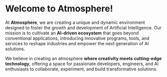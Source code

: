 # Welcome to Atmosphere!

At **Atmosphere**, we are creating a unique and dynamic environment designed to foster the growth and development of Artificial Intelligence. Our mission is to cultivate an **AI-driven ecosystem** that goes beyond conventional applications, introducing innovative programs, tools, and services to reshape industries and empower the next generation of AI solutions.

We believe in creating an atmosphere **where creativity meets cutting-edge technology**, offering a space for passionate developers, engineers, and AI enthusiasts to collaborate, experiment, and build transformative solutions.

#

<!--

**Here are some ideas to get you started:**

🙋‍♀️ A short introduction - what is your organization all about?
🌈 Contribution guidelines - how can the community get involved?
👩‍💻 Useful resources - where can the community find your docs? Is there anything else the community should know?
🍿 Fun facts - what does your team eat for breakfast?
🧙 Remember, you can do mighty things with the power of [Markdown](https://docs.github.com/github/writing-on-github/getting-started-with-writing-and-formatting-on-github/basic-writing-and-formatting-syntax)
-->
